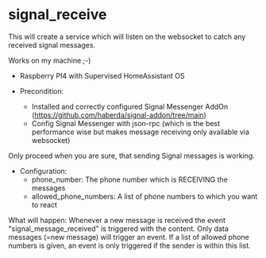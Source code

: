 # signal_receive

This will create a service which will listen on the websocket to catch any received signal messages.

Works on my machine ;-)
* Raspberry PI4 with Supervised HomeAssistant OS

* Precondition:
  * Installed and correctly configured Signal Messenger AddOn (https://github.com/haberda/signal-addon/tree/main)
  * Config Signal Messenger with json-rpc (which is the best performance wise but makes message receiving only available via websocket)

Only proceed when you are sure, that sending Signal messages is working.

* Configuration:
  * phone_number: The phone number which is RECEIVING the messages
  * allowed_phone_numbers: A list of phone numbers to which you want to react

What will happen:
Whenever a new message is received the event "signal_message_received" is triggered with the content.
Only data messages (=new message) will trigger an event.
If a list of allowed phone numbers is given, an event is only triggered if the sender is within this list.
